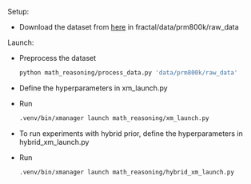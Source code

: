 Setup:

- Download the dataset from [here](https://github.com/openai/prm800k/tree/main/prm800k/data) in fractal/data/prm800k/raw_data

Launch:

- Preprocess the dataset
  ```bash
  python math_reasoning/process_data.py 'data/prm800k/raw_data'
  ```
- Define the hyperparameters in xm_launch.py
- Run
  ```bash
  .venv/bin/xmanager launch math_reasoning/xm_launch.py
  ```

- To run experiments with hybrid prior, define the hyperparameters in hybrid_xm_launch.py
- Run
  ```bash
  .venv/bin/xmanager launch math_reasoning/hybrid_xm_launch.py
  ```
